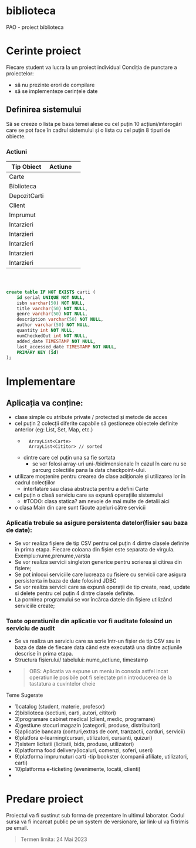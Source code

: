 # biblioteca
PAO - proiect biblioteca

# Cerinte proiect
Fiecare student va lucra la un proiect individual Condiția de punctare a proiectelor:
- să nu prezinte erori de compilare 
- să se implementeze cerințele date
## Definirea sistemului
Să se creeze o lista pe baza temei alese cu cel puțin 10 acțiuni/interogări care se pot face în cadrul sistemului și o lista cu cel puțin 8 tipuri de obiecte.
### Actiuni
| Tip Obiect   | Actiune |     |
|--------------|---------|-----|
| Carte        |         |     |
| Biblioteca   |         |     |
| DepozitCarti |         |     |
| Client       |         |     |
| Imprumut     |         |     |
| Intarzieri   |         |     |
| Intarzieri   |         |     |
| Intarzieri   |         |     |
| Intarzieri   |         |     |
| Intarzieri   |         |     |

```sql



create table IF NOT EXISTS carti (
    id serial UNIQUE NOT NULL,
    isbn varchar(50) NOT NULL,
    title varchar(50) NOT NULL,
    genre varchar(50) NOT NULL,
    description varchar(50) NOT NULL,
    author varchar(50) NOT NULL,
    quantity int NOT NULL,
    numCheckedOut int NOT NULL,
    added_date TIMESTAMP NOT NULL,
    last_accessed_date TIMESTAMP NOT NULL,
    PRIMARY KEY (id)
);
```

# Implementare
## Aplicația va conține: 
- clase simple cu atribute private / protected și metode de acces 
- cel puțin 2 colecții diferite capabile să gestioneze obiectele definite anterior (eg: List, Set, Map, etc.)
    - ```
        ArrayList<Carte>
        ArrayList<Cititor> // sorted
      ``` 
    - dintre care cel puțin una sa fie sortata
      - se vor folosi array-uri uni-/bidimensionale în cazul în care nu se parcurg colectiile pana la data checkpoint-ului. 
- utilizare moștenire pentru crearea de clase adiționale și utilizarea lor în cadrul colecțiilor
  - interfatare sau clasa abstracta pentru a defini Carte
- cel puțin o clasă serviciu care sa expună operațiile sistemului
  - #TODO: clasa statica? am nevoie de mai multe de detalii aici
- o clasa Main din care sunt făcute apeluri către servicii

### Aplicatia trebuie sa asigure persistenta datelor(fisier sau baza de date):
- Se vor realiza fișiere de tip CSV pentru cel puțin 4 dintre clasele definite în prima etapa. Fiecare coloana din fișier este separata de virgula. Exemplu:nume,prenume,varsta 
- Se vor realiza servicii singleton generice pentru scrierea și citirea din fișiere; 
- Se pot inlocui serviciile care lucreaza cu fisiere cu servicii care asigura persistenta in baza de date folosind JDBC
- Se vor realiza servicii care sa expună operații de tip create, read, update si delete pentru cel puțin 4 dintre clasele definite.
- La pornirea programului se vor încărca datele din fișiere utilizând serviciile create;

### Toate operatiunile din aplicatie vor fi auditate folosind un serviciu de audit
- Se va realiza un serviciu care sa scrie într-un fișier de tip CSV sau in baza de date de fiecare data când este executată una dintre acțiunile descrise în prima etapa.
- Structura fișierului/ tabelului: nume_actiune, timestamp
- > OBS: Aplicatia va expune un meniu in consola astfel incat operatiunile posibile pot fi selectate  prin introducerea de la tastatura a cuvintelor cheie

Teme Sugerate
- 1)catalog (student, materie, profesor) 
- 2)biblioteca (sectiuni, carti, autori, cititori)
- 3)programare cabinet medical (client, medic, programare)
- 4)gestiune stocuri magazin (categorii, produse, distribuitori) 
- 5)aplicatie bancara (conturi,extras de cont, tranzactii, carduri, servicii) 
- 6)platfora e-learning(cursuri, utilizatori, cursanti, quizuri) 
- 7)sistem licitatii (licitatii, bids, produse, utilizatori) 
- 8)platforma food delivery(localuri, comenzi, soferi, useri) 
- 9)platforma imprumuturi carti -tip bookster (companii afiliate, utilizatori, carti) 
- 10)platforma e-ticketing (evenimente, locatii, clienti)
- 
# Predare proiect
Proiectul va fi sustinut sub forma de prezentare In ultimul laborator.
Codul sursa va fi incarcat public pe un system de versionare, iar link-ul va fi trimis pe email.
> Termen limita: 24 Mai 2023